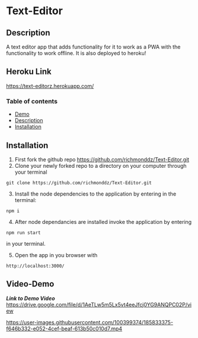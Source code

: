 # Text-Editor

## Description

A text editor app that adds functionality for it to work as a PWA with the functionality to work offline. It is also deployed to heroku!

## Heroku Link

https://text-editorz.herokuapp.com/

### Table of contents

- [Demo](#Video-Demo)
- [Description](#Description)
- [Installation](#Installation)

## Installation

1. First fork the github repo https://github.com/richmonddz/Text-Editor.git
2. Clone your newly forked repo to a directory on your computer through your terminal

```
git clone https://github.com/richmonddz/Text-Editor.git
```

3. Install the node dependencies to the application by entering in the terminal:

```
npm i
```

4. After node dependancies are installed invoke the application by entering

```
npm run start
```

in your terminal.

5. Open the app in you browser with

```
http://localhost:3000/
```

## Video-Demo

**_Link to Demo Video_**
https://drive.google.com/file/d/1AeTLw5m5Lx5vt4eeJfcj0YG9ANQPC02P/view


https://user-images.githubusercontent.com/100399374/185833375-f646b332-e052-4cef-beaf-613b50c010d7.mp4



